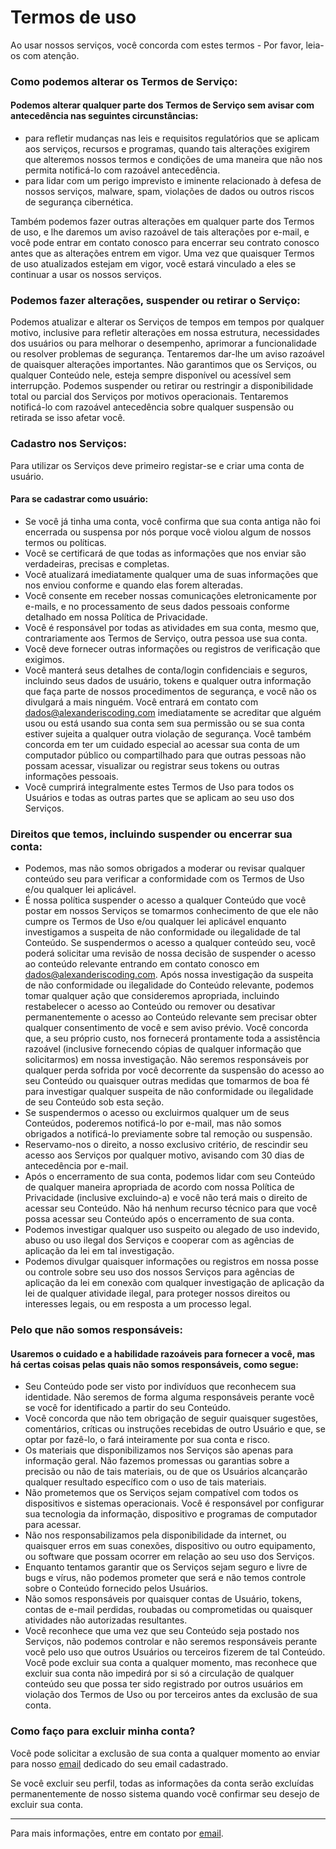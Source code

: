 # Termos de uso

Ao usar nossos serviços, você concorda com estes termos - Por favor, leia-os com atenção.

### Como podemos alterar os Termos de Serviço:

#### Podemos alterar qualquer parte dos Termos de Serviço sem avisar com antecedência nas seguintes circunstâncias:

- para refletir mudanças nas leis e requisitos regulatórios que se aplicam aos serviços, recursos e programas, quando tais alterações exigirem que alteremos nossos termos e condições de uma maneira que não nos permita notificá-lo com razoável antecedência.
- para lidar com um perigo imprevisto e iminente relacionado à defesa de nossos serviços, malware, spam, violações de dados ou outros riscos de segurança cibernética.

Também podemos fazer outras alterações em qualquer parte dos Termos de uso, e lhe daremos um aviso razoável de tais alterações por e-mail, e você pode entrar em contato conosco para encerrar seu contrato conosco antes que as alterações entrem em vigor. Uma vez que quaisquer Termos de uso atualizados estejam em vigor, você estará vinculado a eles se continuar a usar os nossos serviços.

### Podemos fazer alterações, suspender ou retirar o Serviço:

Podemos atualizar e alterar os Serviços de tempos em tempos por qualquer motivo, inclusive para refletir alterações em nossa estrutura, necessidades dos usuários ou para melhorar o desempenho, aprimorar a funcionalidade ou resolver problemas de segurança. Tentaremos dar-lhe um aviso razoável de quaisquer alterações importantes. Não garantimos que os Serviços, ou qualquer Conteúdo nele, esteja sempre disponível ou acessível sem interrupção. Podemos suspender ou retirar ou restringir a disponibilidade total ou parcial dos Serviços por motivos operacionais. Tentaremos notificá-lo com razoável antecedência sobre qualquer suspensão ou retirada se isso afetar você.

### Cadastro nos Serviços:

Para utilizar os Serviços deve primeiro registar-se e criar uma conta de usuário.

#### Para se cadastrar como usuário:

- Se você já tinha uma conta, você confirma que sua conta antiga não foi encerrada ou suspensa por nós porque você violou algum de nossos termos ou políticas.
- Você se certificará de que todas as informações que nos enviar são verdadeiras, precisas e completas.
- Você atualizará imediatamente qualquer uma de suas informações que nos enviou conforme e quando elas forem alteradas.
- Você consente em receber nossas comunicações eletronicamente por e-mails, e no processamento de seus dados pessoais conforme detalhado em nossa Política de Privacidade.
- Você é responsável por todas as atividades em sua conta, mesmo que, contrariamente aos Termos de Serviço, outra pessoa use sua conta.
- Você deve fornecer outras informações ou registros de verificação que exigimos.
- Você manterá seus detalhes de conta/login confidenciais e seguros, incluindo seus dados de usuário, tokens e qualquer outra informação que faça parte de nossos procedimentos de segurança, e você não os divulgará a mais ninguém. Você entrará em contato com dados@alexanderiscoding.com imediatamente se acreditar que alguém usou ou está usando sua conta sem sua permissão ou se sua conta estiver sujeita a qualquer outra violação de segurança. Você também concorda em ter um cuidado especial ao acessar sua conta de um computador público ou compartilhado para que outras pessoas não possam acessar, visualizar ou registrar seus tokens ou outras informações pessoais.
- Você cumprirá integralmente estes Termos de Uso para todos os Usuários e todas as outras partes que se aplicam ao seu uso dos Serviços.

### Direitos que temos, incluindo suspender ou encerrar sua conta:

- Podemos, mas não somos obrigados a moderar ou revisar qualquer conteúdo seu para verificar a conformidade com os Termos de Uso e/ou qualquer lei aplicável.
- É nossa política suspender o acesso a qualquer Conteúdo que você postar em nossos Serviços se tomarmos conhecimento de que ele não cumpre os Termos de Uso e/ou qualquer lei aplicável enquanto investigamos a suspeita de não conformidade ou ilegalidade de tal Conteúdo. Se suspendermos o acesso a qualquer conteúdo seu, você poderá solicitar uma revisão de nossa decisão de suspender o acesso ao conteúdo relevante entrando em contato conosco em dados@alexanderiscoding.com. Após nossa investigação da suspeita de não conformidade ou ilegalidade do Conteúdo relevante, podemos tomar qualquer ação que consideremos apropriada, incluindo restabelecer o acesso ao Conteúdo ou remover ou desativar permanentemente o acesso ao Conteúdo relevante sem precisar obter qualquer consentimento de você e sem aviso prévio. Você concorda que, a seu próprio custo, nos fornecerá prontamente toda a assistência razoável (inclusive fornecendo cópias de qualquer informação que solicitarmos) em nossa investigação. Não seremos responsáveis ​​por qualquer perda sofrida por você decorrente da suspensão do acesso ao seu Conteúdo ou quaisquer outras medidas que tomarmos de boa fé para investigar qualquer suspeita de não conformidade ou ilegalidade de seu Conteúdo sob esta seção.
- Se suspendermos o acesso ou excluirmos qualquer um de seus Conteúdos, poderemos notificá-lo por e-mail, mas não somos obrigados a notificá-lo previamente sobre tal remoção ou suspensão.
- Reservamo-nos o direito, a nosso exclusivo critério, de rescindir seu acesso aos Serviços por qualquer motivo, avisando com 30 dias de antecedência por e-mail.
- Após o encerramento de sua conta, podemos lidar com seu Conteúdo de qualquer maneira apropriada de acordo com nossa Política de Privacidade (inclusive excluindo-a) e você não terá mais o direito de acessar seu Conteúdo. Não há nenhum recurso técnico para que você possa acessar seu Conteúdo após o encerramento de sua conta.
- Podemos investigar qualquer uso suspeito ou alegado de uso indevido, abuso ou uso ilegal dos Serviços e cooperar com as agências de aplicação da lei em tal investigação.
- Podemos divulgar quaisquer informações ou registros em nossa posse ou controle sobre seu uso dos nossos Serviços para agências de aplicação da lei em conexão com qualquer investigação de aplicação da lei de qualquer atividade ilegal, para proteger nossos direitos ou interesses legais, ou em resposta a um processo legal.

### Pelo que não somos responsáveis:

#### Usaremos o cuidado e a habilidade razoáveis ​​para fornecer a você, mas há certas coisas pelas quais não somos responsáveis, como segue:

- Seu Conteúdo pode ser visto por indivíduos que reconhecem sua identidade. Não seremos de forma alguma responsáveis ​​perante você se você for identificado a partir do seu Conteúdo.
- Você concorda que não tem obrigação de seguir quaisquer sugestões, comentários, críticas ou instruções recebidas de outro Usuário e que, se optar por fazê-lo, o fará inteiramente por sua conta e risco.
- Os materiais que disponibilizamos nos Serviços são apenas para informação geral. Não fazemos promessas ou garantias sobre a precisão ou não de tais materiais, ou de que os Usuários alcançarão qualquer resultado específico com o uso de tais materiais.
- Não prometemos que os Serviços sejam compatível com todos os dispositivos e sistemas operacionais. Você é responsável por configurar sua tecnologia da informação, dispositivo e programas de computador para acessar.
- Não nos responsabilizamos pela disponibilidade da internet, ou quaisquer erros em suas conexões, dispositivo ou outro equipamento, ou software que possam ocorrer em relação ao seu uso dos Serviços.
- Enquanto tentamos garantir que os Serviços sejam seguro e livre de bugs e vírus, não podemos prometer que será e não temos controle sobre o Conteúdo fornecido pelos Usuários.
- Não somos responsáveis ​​por quaisquer contas de Usuário, tokens, contas de e-mail perdidas, roubadas ou comprometidas ou quaisquer atividades não autorizadas resultantes.
- Você reconhece que uma vez que seu Conteúdo seja postado nos Serviços, não podemos controlar e não seremos responsáveis ​​perante você pelo uso que outros Usuários ou terceiros fizerem de tal Conteúdo. Você pode excluir sua conta a qualquer momento, mas reconhece que excluir sua conta não impedirá por si só a circulação de qualquer conteúdo seu que possa ter sido registrado por outros usuários em violação dos Termos de Uso ou por terceiros antes da exclusão de sua conta.

### Como faço para excluir minha conta?

Você pode solicitar a exclusão de sua conta a qualquer momento ao enviar para nosso [email](mailto:dados@alexanderiscoding.com) dedicado do seu email cadastrado.

Se você excluir seu perfil, todas as informações da conta serão excluídas permanentemente de nosso sistema quando você confirmar seu desejo de excluir sua conta.

---

Para mais informações, entre em contato por [email](mailto:dados@alexanderiscoding.com).

